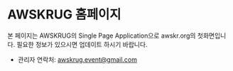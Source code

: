 # AWSKRUG 홈페이지
본 페이지는 AWSKRUG의 Single Page Application으로 awskr.org의 첫화면입니다. 필요한 정보가 있으시면 업데이트 하시기 바랍니다.

- 관리자 연락처: awskrug.event@gmail.com
